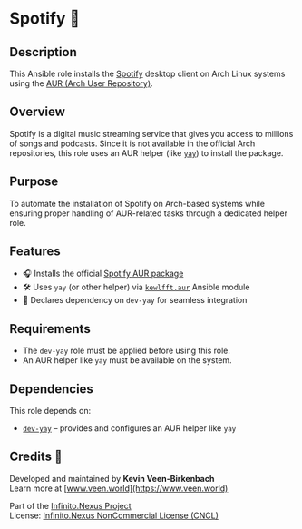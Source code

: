 # Spotify 🎵

## Description

This Ansible role installs the [Spotify](https://www.spotify.com/) desktop client on Arch Linux systems using the [AUR (Arch User Repository)](https://aur.archlinux.org/packages/spotify/).

## Overview

Spotify is a digital music streaming service that gives you access to millions of songs and podcasts. Since it is not available in the official Arch repositories, this role uses an AUR helper (like [`yay`](https://github.com/Jguer/yay)) to install the package.

## Purpose

To automate the installation of Spotify on Arch-based systems while ensuring proper handling of AUR-related tasks through a dedicated helper role.

## Features

- 🎧 Installs the official [Spotify AUR package](https://aur.archlinux.org/packages/spotify)
- 🛠 Uses `yay` (or other helper) via [`kewlfft.aur`](https://github.com/kewlfft/ansible-aur) Ansible module
- 🔗 Declares dependency on `dev-yay` for seamless integration

## Requirements

- The `dev-yay` role must be applied before using this role.
- An AUR helper like `yay` must be available on the system.

## Dependencies

This role depends on:

- [`dev-yay`](../dev-yay) – provides and configures an AUR helper like `yay`

## Credits 📝

Developed and maintained by **Kevin Veen-Birkenbach**  
Learn more at [www.veen.world](https://www.veen.world)

Part of the [Infinito.Nexus Project](https://s.infinito.nexus/code)  
License: [Infinito.Nexus NonCommercial License (CNCL)](https://s.infinito.nexus/license)
